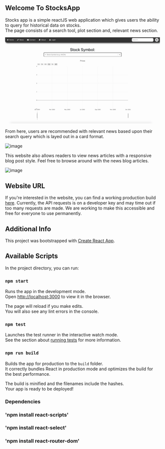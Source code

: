 
## Welcome To StocksApp 

Stocks app is a simple reactJS web application which gives users the ability to query for historical data on stocks. <br> 
The page consists of a search tool, plot section and, relevant news section. 

![image](src/gifs/stocks.gif)

From here, users are recommended with relevant news based upon their search query which is layed out in a card format. 

![image](src/gifs/relevantnews.gif)

This website also allows readers to view news articles with a responsive blog post style. Feel free to browse around with the news blog articles. 

![image](src/gifs/news.gif)

## Website URL

If you're interested in the website, you can find a working production build [here](http://tdcmarketwatcher.s3-website.ca-central-1.amazonaws.com). Currently, the API requests is on a developer key and may time out if too many requests are made. We are working to make this accessible and free for everyone to use permanently.

## Additional Info

This project was bootstrapped with [Create React App](https://github.com/facebook/create-react-app).

## Available Scripts

In the project directory, you can run:

### `npm start`

Runs the app in the development mode.<br>
Open [http://localhost:3000](http://localhost:3000) to view it in the browser.

The page will reload if you make edits.<br>
You will also see any lint errors in the console.

### `npm test`

Launches the test runner in the interactive watch mode.<br>
See the section about [running tests](https://facebook.github.io/create-react-app/docs/running-tests) for more information.

### `npm run build`

Builds the app for production to the `build` folder.<br>
It correctly bundles React in production mode and optimizes the build for the best performance.

The build is minified and the filenames include the hashes.<br>
Your app is ready to be deployed!

### Dependencies
### 'npm install react-scripts'
### 'npm install react-select'
### 'npm install react-router-dom'
